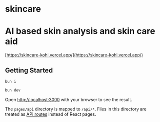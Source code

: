 
# skincare
AI based skin analysis and skin care aid
=======
[https://skincare-kohl.vercel.app/](https://skincare-kohl.vercel.app/)

## Getting Started

```bash
bun i
```

```bash
bun dev
```

Open [http://localhost:3000](http://localhost:3000) with your browser to see the result.

The `pages/api` directory is mapped to `/api/*`. Files in this directory are treated as [API routes](https://nextjs.org/docs/pages/building-your-application/routing/api-routes) instead of React pages.
